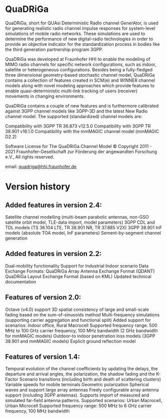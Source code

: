 # QuaDRiGa
QuaDRiGa, short for QUAsi Deterministic RadIo channel GenerAtor, is used for generating realistic radio channel impulse responses for system-level simulations of mobile radio networks. These simulations are used to determine the performance of new digital-radio technologies in order to provide an objective indicator for the standardization process in bodies like the third generation partnership program 3GPP.

QuaDRiGa was developed at Fraunhofer HHI to enable the modeling of MIMO radio channels for specific network configurations, such as indoor, satellite or heterogeneous configurations. Besides being a fully-fledged three dimensional geometry-based stochastic channel model, QuaDRiGa contains a collection of features created in SCM(e) and WINNER channel models along with novel modeling approaches which provide features to enable quasi-deterministic multi-link tracking of users (receiver) movements in changing environments.

QuaDRiGa contains a couple of new features and is furthermore calibrated against 3GPP channel models like 3GPP-3D and the latest New Radio channel model. The supported (standardized) channel models are:

Compatibility with 3GPP TR 36.873 v12.5.0
Compatibility with 3GPP TR 38.901 v16.1.0
Compatibility with the mmMAGIC channel model (mmMAGIC D2.2)

Software License for The QuaDRiGa Channel Model
© Copyright 2011 - 2021 Fraunhofer-Gesellschaft zur Förderung der angewandten Forschung e.V., All rights reserved.

email: quadriga@hhi.fraunhofer.de

# Version history
## Added features in version 2.4:

Satellite channel modelling (multi-beam parabolic antennas, non-GSO satellite orbit model, TLE-data import, model parameters)
3GPP CDL and TDL models (TS 36.104 LTE, TR 38.901 NR, TR 37.885 V2X)
3GPP 38.901 InF models (absolute TOA model, InF parameters)
Sement-by-segment channel generation

## Added features in version 2.2:

Dual-mobility functionality
Support for Industrial Indoor scenario
Data Exchange Formats:
QuaDRiGa Array Antenna Exchange Format (QDANT)
QuaDRiGa Layout Exchange Format (based on KML)
Updated technical documentation

## Features of version 2.0:

Octave (v4.0) support
3D spatial consistency of large and small-scale fading based on the sum-of-sinusoids method
Multi-frequency simulations (supporting carrier aggregation and functional split)
Added support for scenarios: Indoor office, Rural Macrocell
Supported frequency range: 500 MHz to 100 GHz carrier frequency, 100 MHz bandwidth  (2 GHz bandwidth for mmMAGIC models)
Outdoor-to indoor penetration loss models (3GPP 38.901 and mmMAGIC models)
Explicit ground reflection model

## Features of  version 1.4:

Temporal evolution of the channel coefficients by updating the delays, the departure and arrival angles, the polarization, the shadow fading and the K-Factor
Scenario transitions (including birth and death of scattering clusters)
Variable speeds for mobile terminals
Geometric polarization
Spherical waves and support large array antennas
Freely configurable array antenna support (including 3GPP antennas). Supports import of measured and simulated far-field antenna patterns.
Supported scenarios: Urban Macrocell, Urban Microcell
Supported frequency range: 500 MHz to 6 GHz carrier frequency, 100 MHz bandwidth
